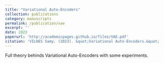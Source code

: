 ```yaml
---
title: "Variational Auto-Encoders"
collection: publications
category: manuscripts
permalink: /publication/vae
excerpt: ''
date: 2023
paperurl: 'http://academicpages.github.io/files/VAE.pdf'
citation: 'VILHES Samy. (2023). &quot;Variational Auto-Encoders.&quot;'
---
```


Full theory behinds Variational Auto-Encoders with some experiments. 
